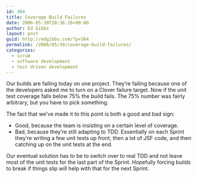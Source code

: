 ```yaml
---
id: 364
title: Coverage Build Failures
date: 2006-05-30T20:36:26+00:00
author: Ed Gibbs
layout: post
guid: http://edgibbs.com/?p=364
permalink: /2006/05/30/coverage-build-failures/
categories:
  - scrum
  - software development
  - test driven development
---
```

Our builds are failing today on one project. They&#8217;re failing because one of the developers asked me to turn on a Clover failure target. Now if the unit test coverage falls below 75% the build fails. The 75% number was fairly arbitrary, but you have to pick something. 

The fact that we&#8217;ve made it to this point is both a good and bad sign:

  * Good, because the team is insisting on a certain level of coverage.
  * Bad, because they&#8217;re still adapting to TDD. Essentially on each Sprint they&#8217;re writing a few unit tests up front, then a lot of JSF code, and then catching up on the unit tests at the end.

Our eventual solution has to be to switch over to real TDD and not leave most of the unit tests for the last part of the Sprint. Hopefully forcing builds to break if things slip will help with that for the next Sprint.